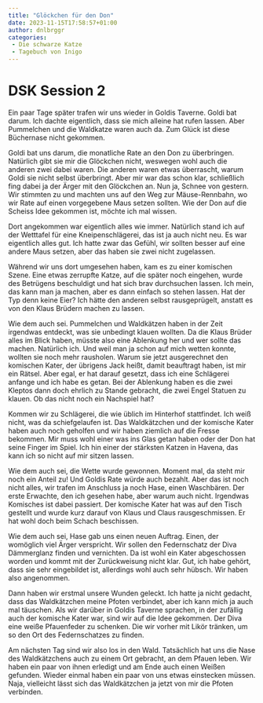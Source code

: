 ```yaml
---
title: "Glöckchen für den Don"
date: 2023-11-15T17:58:57+01:00
author: dnlbrggr
categories:
 - Die schwarze Katze
 - Tagebuch von Inigo
---
```


# DSK Session 2

Ein paar Tage später trafen wir uns wieder in Goldis Taverne. Goldi bat darum. Ich dachte eigentlich, dass sie mich alleine hat rufen lassen. Aber Pummelchen und die Waldkatze waren auch da. Zum Glück ist diese Büchernase nicht gekommen.

Goldi bat uns darum, die monatliche Rate an den Don zu überbringen. Natürlich gibt sie mir die Glöckchen nicht, weswegen wohl auch die anderen zwei dabei waren. Die anderen waren etwas überrascht, warum Goldi sie nicht selbst überbringt. Aber mir war das schon klar, schließlich fing dabei ja der Ärger mit den Glöckchen an. Nun ja, Schnee von gestern. Wir stimmten zu und machten uns auf den Weg zur Mäuse-Rennbahn, wo wir Rate auf einen vorgegebene Maus setzen sollten. Wie der Don auf die Scheiss Idee gekommen ist, möchte ich mal wissen.

Dort angekommen war eigentlich alles wie immer. Natürlich stand ich auf der Wetttafel für eine Kneipenschlägerei, das ist ja auch nicht neu. Es war eigentlich alles gut. Ich hatte zwar das Gefühl, wir sollten besser auf eine andere Maus setzen, aber das haben sie zwei nicht zugelassen. 

Während wir uns dort umgesehen haben, kam es zu einer komischen Szene. Eine etwas zerrupfte Katze, auf die später noch eingehen, wurde des Betrügens beschuldigt und hat sich brav durchsuchen lassen. Ich mein, das kann man ja machen, aber es dann einfach so stehen lassen. Hat der Typ denn keine Eier? Ich hätte den anderen selbst rausgeprügelt, anstatt es von den Klaus Brüdern machen zu lassen.

Wie dem auch sei. Pummelchen und Waldkätzen haben in der Zeit irgendwas entdeckt, was sie unbedingt klauen wollten. Da die Klaus Brüder alles im Blick haben, müsste also eine Ablenkung her und wer sollte das machen. Natürlich ich. Und weil man ja schon auf mich wetten konnte, wollten sie noch mehr rausholen. Warum sie jetzt ausgerechnet den komischen Kater, der übrigens Jack heißt, damit beauftragt haben, ist mir ein Rätsel. Aber egal, er hat darauf gesetzt, dass ich eine Schlägerei anfange und ich habe es getan. Bei der Ablenkung haben es die zwei Kleptos dann doch ehrlich zu Stande gebracht, die zwei Engel Statuen zu klauen. Ob das nicht noch ein Nachspiel hat?

Kommen wir zu Schlägerei, die wie üblich im Hinterhof stattfindet. Ich weiß nicht, was da schiefgelaufen ist. Das Waldkätzchen und der komische Kater haben auch noch geholfen und wir haben ziemlich auf die Fresse bekommen. Mir muss wohl einer was ins Glas getan haben oder der Don hat seine Finger im Spiel. Ich hin einer der stärksten Katzen in Havena, das kann ich so nicht auf mir sitzen lassen.

Wie dem auch sei, die Wette wurde gewonnen. Moment mal, da steht mir noch ein Anteil zu! Und Goldis Rate würde auch bezahlt. Aber das ist noch nicht alles, wir trafen im Anschluss ja noch Hase, einen Waschbären. Der erste Erwachte, den ich gesehen habe, aber warum auch nicht. Irgendwas Komisches ist dabei passiert. Der komische Kater hat was auf den Tisch gestellt und wurde kurz darauf von Klaus und Claus rausgeschmissen. Er hat wohl doch beim Schach beschissen.

Wie dem auch sei, Hase gab uns einen neuen Auftrag. Einen, der womöglich viel Ärger verspricht. Wir sollen den Federnschatz der Diva Dämmerglanz finden und vernichten. Da ist wohl ein Kater abgeschossen worden und kommt mit der Zurückweisung nicht klar. Gut, ich habe gehört, dass sie sehr eingebildet ist, allerdings wohl auch sehr hübsch. Wir haben also angenommen.

Dann haben wir erstmal unsere Wunden geleckt. Ich hatte ja nicht gedacht, dass das Waldkätzchen meine Pfoten verbindet, aber ich kann mich ja auch mal täuschen. Als wir darüber in Goldis Taverne sprachen, in der zufällig auch der komische Kater war, sind wir auf die Idee gekommen. Der Diva eine weiße Pfauenfeder zu schenken. Die wir vorher mit Likör tränken, um so den Ort des Federnschatzes zu finden. 

Am nächsten Tag sind wir also los in den Wald. Tatsächlich hat uns die Nase des Waldkätzchens auch zu einem Ort gebracht, an dem Pfauen leben. Wir haben ein paar von ihnen erledigt und am Ende auch einen Weißen gefunden. Wieder einmal haben ein paar von uns etwas einstecken müssen. Naja, vielleicht lässt sich das Waldkätzchen ja jetzt von mir die Pfoten verbinden.
